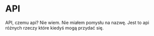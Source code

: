 # API
API, czemu api? Nie wiem.
Nie miałem pomysłu na nazwę.
Jest to api różnych rzeczy które kiedyś mogą przydać się.
